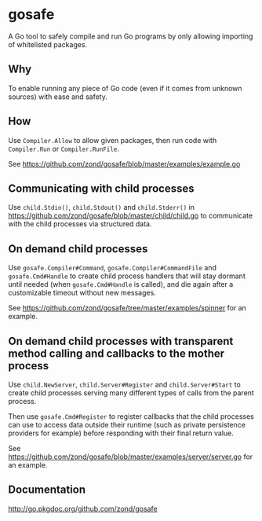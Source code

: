 # gosafe

A Go tool to safely compile and run Go programs by only allowing importing of whitelisted packages.

## Why

To enable running any piece of Go code (even if it comes from unknown sources) with ease and safety.

## How

Use `Compiler.Allow` to allow given packages, then run code with `Compiler.Run` or `Compiler.RunFile`.

See https://github.com/zond/gosafe/blob/master/examples/example.go

## Communicating with child processes

Use `child.Stdin()`, `child.Stdout()` and `child.Stderr()` in https://github.com/zond/gosafe/blob/master/child/child.go to communicate with the child processes via structured data. 

## On demand child processes

Use `gosafe.Compiler#Command`, `gosafe.Compiler#CommandFile` and `gosafe.Cmd#Handle` to create child process handlers that will stay dormant until needed (when `gosafe.Cmd#Handle` is called), and die again after a customizable timeout without new messages.

See https://github.com/zond/gosafe/tree/master/examples/spinner for an example.

## On demand child processes with transparent method calling and callbacks to the mother process

Use `child.NewServer`, `child.Server#Register` and `child.Server#Start` to create child processes serving many different types of calls from the parent process.

Then use `gosafe.Cmd#Register` to register callbacks that the child processes can use to access data outside their runtime (such as private persistence providers for example) before responding with their final return value.

See https://github.com/zond/gosafe/blob/master/examples/server/server.go for an example.

## Documentation

http://go.pkgdoc.org/github.com/zond/gosafe

